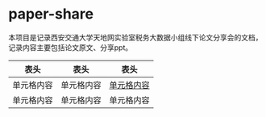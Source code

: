 # paper-share
本项目是记录西安交通大学天地网实验室税务大数据小组线下论文分享会的文档，记录内容主要包括论文原文、分享ppt。

表头  | 表头  | 表头
 ---- | ----- | ------  
 单元格内容  | 单元格内容 | [单元格内容](https://blog.csdn.net/QQ826688096/article/details/89440483 )
 单元格内容  | 单元格内容 | 单元格内容  